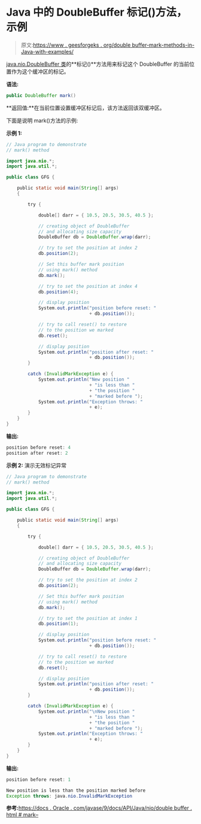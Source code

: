 # Java 中的 DoubleBuffer 标记()方法，示例

> 原文:[https://www . geesforgeks . org/double buffer-mark-methods-in-Java-with-examples/](https://www.geeksforgeeks.org/doublebuffer-mark-methods-in-java-with-examples/)

[java.nio.DoubleBuffer 类](https://www.geeksforgeeks.org/tag/java-doublebuffer/)的**标记()**方法用来标记这个 DoubleBuffer 的当前位置作为这个缓冲区的标记。

**语法:**

```java
public DoubleBuffer mark()
```

**返回值:**在当前位置设置缓冲区标记后，该方法返回该双缓冲区。

下面是说明 mark()方法的示例:

**示例 1:**

```java
// Java program to demonstrate
// mark() method

import java.nio.*;
import java.util.*;

public class GFG {

    public static void main(String[] args)
    {

        try {

            double[] darr = { 10.5, 20.5, 30.5, 40.5 };

            // creating object of DoubleBuffer
            // and allocating size capacity
            DoubleBuffer db = DoubleBuffer.wrap(darr);

            // try to set the position at index 2
            db.position(2);

            // Set this buffer mark position
            // using mark() method
            db.mark();

            // try to set the position at index 4
            db.position(4);

            // display position
            System.out.println("position before reset: "
                               + db.position());

            // try to call reset() to restore
            // to the position we marked
            db.reset();

            // display position
            System.out.println("position after reset: "
                               + db.position());
        }

        catch (InvalidMarkException e) {
            System.out.println("New position "
                               + "is less than "
                               + "the position "
                               + "marked before ");
            System.out.println("Exception throws: "
                               + e);
        }
    }
}
```

**输出:**

```java
position before reset: 4
position after reset: 2

```

**示例 2:** 演示无效标记异常

```java
// Java program to demonstrate
// mark() method

import java.nio.*;
import java.util.*;

public class GFG {

    public static void main(String[] args)
    {

        try {

            double[] darr = { 10.5, 20.5, 30.5, 40.5 };

            // creating object of DoubleBuffer
            // and allocating size capacity
            DoubleBuffer db = DoubleBuffer.wrap(darr);

            // try to set the position at index 2
            db.position(2);

            // Set this buffer mark position
            // using mark() method
            db.mark();

            // try to set the position at index 1
            db.position(1);

            // display position
            System.out.println("position before reset: "
                               + db.position());

            // try to call reset() to restore
            // to the position we marked
            db.reset();

            // display position
            System.out.println("position after reset: "
                               + db.position());
        }

        catch (InvalidMarkException e) {
            System.out.println("\nNew position "
                               + "is less than "
                               + "the position "
                               + "marked before ");
            System.out.println("Exception throws: "
                               + e);
        }
    }
}
```

**输出:**

```java
position before reset: 1

New position is less than the position marked before 
Exception throws: java.nio.InvalidMarkException

```

**参考:**[https://docs . Oracle . com/javase/9/docs/API/Java/nio/double buffer . html # mark–](https://docs.oracle.com/javase/9/docs/api/java/nio/DoubleBuffer.html#mark--)